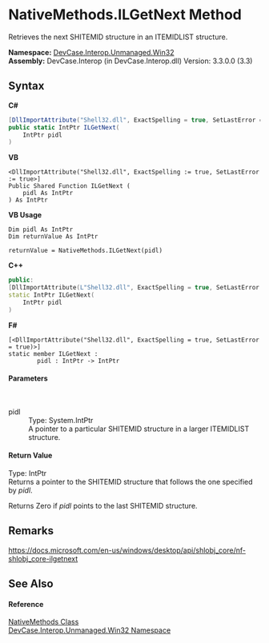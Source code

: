 # NativeMethods.ILGetNext Method 
 

Retrieves the next SHITEMID structure in an ITEMIDLIST structure.

**Namespace:**&nbsp;<a href="N_DevCase_Interop_Unmanaged_Win32">DevCase.Interop.Unmanaged.Win32</a><br />**Assembly:**&nbsp;DevCase.Interop (in DevCase.Interop.dll) Version: 3.3.0.0 (3.3)

## Syntax

**C#**<br />
``` C#
[DllImportAttribute("Shell32.dll", ExactSpelling = true, SetLastError = true)]
public static IntPtr ILGetNext(
	IntPtr pidl
)
```

**VB**<br />
``` VB
<DllImportAttribute("Shell32.dll", ExactSpelling := true, SetLastError := true>]
Public Shared Function ILGetNext ( 
	pidl As IntPtr
) As IntPtr
```

**VB Usage**<br />
``` VB Usage
Dim pidl As IntPtr
Dim returnValue As IntPtr

returnValue = NativeMethods.ILGetNext(pidl)
```

**C++**<br />
``` C++
public:
[DllImportAttribute(L"Shell32.dll", ExactSpelling = true, SetLastError = true)]
static IntPtr ILGetNext(
	IntPtr pidl
)
```

**F#**<br />
``` F#
[<DllImportAttribute("Shell32.dll", ExactSpelling = true, SetLastError = true)>]
static member ILGetNext : 
        pidl : IntPtr -> IntPtr 

```


#### Parameters
&nbsp;<dl><dt>pidl</dt><dd>Type: System.IntPtr<br />A pointer to a particular SHITEMID structure in a larger ITEMIDLIST structure.</dd></dl>

#### Return Value
Type: IntPtr<br />Returns a pointer to the SHITEMID structure that follows the one specified by *pidl*. 

 Returns Zero if *pidl* points to the last SHITEMID structure.

## Remarks
<a href="https://docs.microsoft.com/en-us/windows/desktop/api/shlobj_core/nf-shlobj_core-ilgetnext" target="_blank">https://docs.microsoft.com/en-us/windows/desktop/api/shlobj_core/nf-shlobj_core-ilgetnext</a>

## See Also


#### Reference
<a href="T_DevCase_Interop_Unmanaged_Win32_NativeMethods">NativeMethods Class</a><br /><a href="N_DevCase_Interop_Unmanaged_Win32">DevCase.Interop.Unmanaged.Win32 Namespace</a><br />